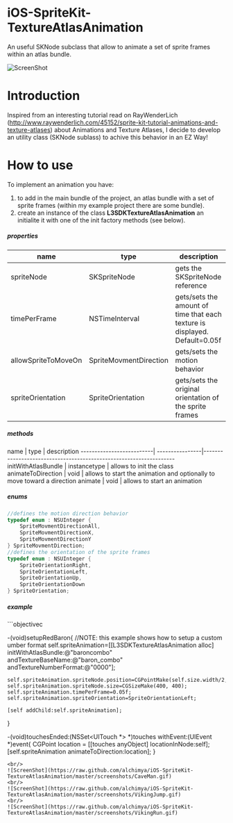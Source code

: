 # iOS-SpriteKit-TextureAtlasAnimation
An useful SKNode subclass that allow to animate a set of sprite frames within an atlas bundle.

![ScreenShot](https://raw.github.com/alchimya/iOS-SpriteKit-TextureAtlasAnimation/master/screenshots/RedBaron.gif)

# Introduction
Inspired from an interesting tutorial read on RayWenderLich (http://www.raywenderlich.com/45152/sprite-kit-tutorial-animations-and-texture-atlases)
about Animations and Texture Atlases, I decide to develop an utility class (SKNode sublass) to achive this behavior
in an EZ Way!

# How to use
To implement an animation you have:
1) to add in the main bundle of the project, an atlas bundle with a set of sprite frames (within my example project there are some bundle).
2) create an instance of the class <b>L3SDKTextureAtlasAnimation</b> an initialite it with one of the init factory methods (see below).

<h5>properties</h5>

  name                        |     type                        |   description    
------------------------------| --------------------------------|--------------------------------------------------------
spriteNode                    | SKSpriteNode                    | gets the SKSpriteNode reference
timePerFrame                  | NSTimeInterval                  | gets/sets the amount of time that each texture is displayed. Default=0.05f
allowSpriteToMoveOn           | SpriteMovmentDirection          | gets/sets the motion behavior
spriteOrientation             | SpriteOrientation               | gets/sets the original orientation of the sprite frames

<h5>methods</h5>
  name                    |     type        |   description    
--------------------------| ----------------|-------------------------------------------------------------------
initWithAtlasBundle       | instancetype    | allows to init the class
animateToDirection        | void            | allows to start the animation and optionally to move toward a direction
animate                   | void            | allows to start an animation

<h5>enums</h5>

```objectivec
//defines the motion direction behavior
typedef enum : NSUInteger {
    SpriteMovmentDirectionAll,
    SpriteMovmentDirectionX,
    SpriteMovmentDirectionY
} SpriteMovmentDirection;
//defines the orientation of the sprite frames
typedef enum : NSUInteger {
    SpriteOrientationRight,
    SpriteOrientationLeft,
    SpriteOrientationUp,
    SpriteOrientationDown
} SpriteOrientation;
```
<h5>example</h5>
```objectivec

-(void)setupRedBaron{
    //NOTE: this example shows how to setup a custom umber format
    self.spriteAnimation=[[L3SDKTextureAtlasAnimation alloc]
                  initWithAtlasBundle:@"baroncombo"
                  andTextureBaseName:@"baron_combo"
                  andTextureNumberFormat:@"0000"];
    
    self.spriteAnimation.spriteNode.position=CGPointMake(self.size.width/2,self.size.height/2);;
    self.spriteAnimation.spriteNode.size=CGSizeMake(400, 400);
    self.spriteAnimation.timePerFrame=0.05f;
    self.spriteAnimation.spriteOrientation=SpriteOrientationLeft;
    
    [self addChild:self.spriteAnimation];
    
}

-(void)touchesEnded:(NSSet<UITouch *> *)touches withEvent:(UIEvent *)event{
    CGPoint location = [[touches anyObject] locationInNode:self];
  [self.spriteAnimation animateToDirection:location];
}

```
<br/> 
![ScreenShot](https://raw.github.com/alchimya/iOS-SpriteKit-TextureAtlasAnimation/master/screenshots/CaveMan.gif)
<br/> 
![ScreenShot](https://raw.github.com/alchimya/iOS-SpriteKit-TextureAtlasAnimation/master/screenshots/VikingJump.gif)
<br/> 
![ScreenShot](https://raw.github.com/alchimya/iOS-SpriteKit-TextureAtlasAnimation/master/screenshots/VikingRun.gif)
